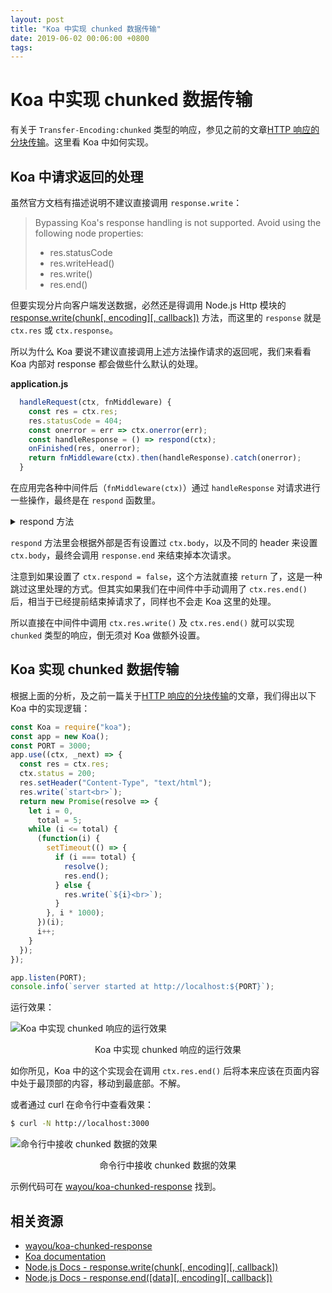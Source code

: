 ```yaml
---
layout: post
title: "Koa 中实现 chunked 数据传输"
date: 2019-06-02 00:06:00 +0800
tags: 
---
```

    
# Koa 中实现 chunked 数据传输

有关于 `Transfer-Encoding:chunked` 类型的响应，参见之前的文章[HTTP 响应的分块传输](https://github.com/wayou/wayou.github.io/issues/85)。这里看 Koa 中如何实现。

## Koa 中请求返回的处理

虽然官方文档有描述说明不建议直接调用 `response.write`：

> Bypassing Koa's response handling is not supported. Avoid using the following node properties:
> 
> - res.statusCode
> - res.writeHead()
> - res.write()
> - res.end()

但要实现分片向客户端发送数据，必然还是得调用 Node.js Http 模块的 [response.write(chunk[, encoding][, callback])](https://nodejs.org/api/http.html#http_response_write_chunk_encoding_callback) 方法，而这里的 `response` 就是 `ctx.res` 或 `ctx.response`。

所以为什么 Koa 要说不建议直接调用上述方法操作请求的返回呢，我们来看看 Koa 内部对 response 都会做些什么默认的处理。

__application.js__
```js
  handleRequest(ctx, fnMiddleware) {
    const res = ctx.res;
    res.statusCode = 404;
    const onerror = err => ctx.onerror(err);
    const handleResponse = () => respond(ctx);
    onFinished(res, onerror);
    return fnMiddleware(ctx).then(handleResponse).catch(onerror);
  }
```

在应用完各种中间件后（`fnMiddleware(ctx)`）通过 `handleResponse` 对请求进行一些操作，最终是在 `respond` 函数里。

<details>
<summary>
respond 方法
</summary>

```js
function respond(ctx) {
  // allow bypassing koa
  if (false === ctx.respond) return;

  if (!ctx.writable) return;

  const res = ctx.res;
  let body = ctx.body;
  const code = ctx.status;

  // ignore body
  if (statuses.empty[code]) {
    // strip headers
    ctx.body = null;
    return res.end();
  }

  if ('HEAD' == ctx.method) {
    if (!res.headersSent && isJSON(body)) {
      ctx.length = Buffer.byteLength(JSON.stringify(body));
    }
    return res.end();
  }

  // status body
  if (null == body) {
    if (ctx.req.httpVersionMajor >= 2) {
      body = String(code);
    } else {
      body = ctx.message || String(code);
    }
    if (!res.headersSent) {
      ctx.type = 'text';
      ctx.length = Buffer.byteLength(body);
    }
    return res.end(body);
  }

  // responses
  if (Buffer.isBuffer(body)) return res.end(body);
  if ('string' == typeof body) return res.end(body);
  if (body instanceof Stream) return body.pipe(res);

  // body: json
  body = JSON.stringify(body);
  if (!res.headersSent) {
    ctx.length = Buffer.byteLength(body);
  }
  res.end(body);
}
```
</details>

`respond` 方法里会根据外部是否有设置过 `ctx.body`，以及不同的 header 来设置 `ctx.body`，最终会调用 `response.end` 来结束掉本次请求。

注意到如果设置了 `ctx.respond = false`，这个方法就直接 `return` 了，这是一种跳过这里处理的方式。但其实如果我们在中间件中手动调用了 `ctx.res.end()` 后，相当于已经提前结束掉请求了，同样也不会走 Koa 这里的处理。

所以直接在中间件中调用 `ctx.res.write()` 及 `ctx.res.end()` 就可以实现 `chunked` 类型的响应，倒无须对 Koa 做额外设置。

## Koa 实现 chunked 数据传输

根据上面的分析，及之前一篇关于[HTTP 响应的分块传输](https://github.com/wayou/wayou.github.io/issues/85)的文章，我们得出以下 Koa 中的实现逻辑：

```js
const Koa = require("koa");
const app = new Koa();
const PORT = 3000;
app.use((ctx, _next) => {
  const res = ctx.res;
  ctx.status = 200;
  res.setHeader("Content-Type", "text/html");
  res.write(`start<br>`);
  return new Promise(resolve => {
    let i = 0,
      total = 5;
    while (i <= total) {
      (function(i) {
        setTimeout(() => {
          if (i === total) {
            resolve();
            res.end();
          } else {
            res.write(`${i}<br>`);
          }
        }, i * 1000);
      })(i);
      i++;
    }
  });
});

app.listen(PORT);
console.info(`server started at http://localhost:${PORT}`);
```

运行效果：

![Koa 中实现 chunked 响应的运行效果](https://user-images.githubusercontent.com/3783096/58687795-3f8c7680-83b5-11e9-880d-83b50889a92d.gif)
<p align="center">Koa 中实现 chunked 响应的运行效果</p>

如你所见，Koa 中的这个实现会在调用 `ctx.res.end()` 后将本来应该在页面内容中处于最顶部的内容，移动到最底部。不解。

或者通过 curl 在命令行中查看效果：

```sh
$ curl -N http://localhost:3000
```

![命令行中接收 chunked 数据的效果](https://user-images.githubusercontent.com/3783096/59296769-51c1bb00-8cb9-11e9-9c6b-78768ea68f36.gif)
<p align="center">命令行中接收 chunked 数据的效果</p>

示例代码可在 [wayou/koa-chunked-response](https://github.com/wayou/koa-chunked-response) 找到。


## 相关资源

- [wayou/koa-chunked-response](https://github.com/wayou/koa-chunked-response)
- [Koa documentation](https://koajs.com)
- [Node.js Docs - response.write(chunk[, encoding][, callback])](https://nodejs.org/api/http.html#http_response_write_chunk_encoding_callback)
- [Node.js Docs - response.end([data][, encoding][, callback])](https://nodejs.org/api/http.html#http_response_end_data_encoding_callback)

    